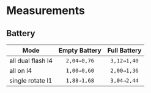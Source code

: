 Measurements
============

Battery
-------

| Mode              | Empty Battery | Full Battery  |
| ------------------|:-------------:|:-------------:|
| all dual flash l4 | `2,04→0,76`   | `3,12→1,40`   |
| all on l4         | `1,00→0,60`   | `2,00→1,36`   |
| single rotate l1  | `1,88→1,68`   | `3,04→2,44`   |
